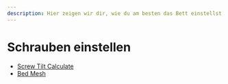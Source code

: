 ```yaml
---
description: Hier zeigen wir dir, wie du am besten das Bett einstellst
---
```


# Schrauben einstellen

* [Screw Tilt Calculate](screw-tilt-calculate.md)
* [Bed Mesh](bed-mesh.md)
